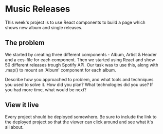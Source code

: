 # Music Releases
This week's project is to use React components to build a page which shows new album and single releases.

## The problem
We started by creating three different components - Album, Artist & Header and a ccs-file for each component. Then we started using React and show 50 different releases trough Spotify API. Our task was to use this, along with .map() to mount an 'Album' component for each album.



Describe how you approached to problem, and what tools and techniques you used to solve it. How did you plan? What technologies did you use? If you had more time, what would be next?

## View it live

Every project should be deployed somewhere. Be sure to include the link to the deployed project so that the viewer can click around and see what it's all about.
